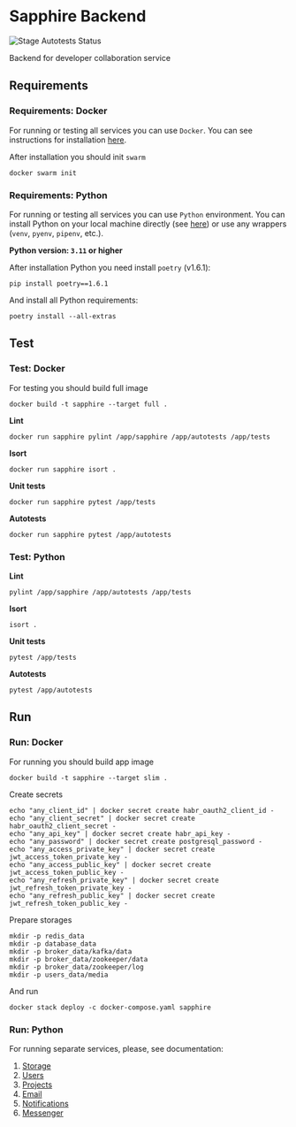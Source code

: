 # Sapphire Backend

![Stage Autotests Status](https://github.com/habralab/sapphire-team-back/actions/workflows/autotests-stage.yaml/badge.svg)

Backend for developer collaboration service

## Requirements

### Requirements: Docker

For running or testing all services you can use `Docker`. You can see instructions for installation
[here](https://docs.docker.com/engine/install/).

After installation you should init `swarm`
```shell
docker swarm init 
```

### Requirements: Python

For running or testing all services you can use `Python` environment. You can install Python on
your local machine directly (see [here](https://www.python.org/downloads/)) or use any wrappers
(`venv`, `pyenv`, `pipenv`, etc.).

**Python version: `3.11` or higher**

After installation Python you need install `poetry` (v1.6.1):
```shell
pip install poetry==1.6.1
```
And install all Python requirements:
```shell
poetry install --all-extras
```

## Test

### Test: Docker

For testing you should build full image

```shell
docker build -t sapphire --target full . 
```

**Lint**
```shell
docker run sapphire pylint /app/sapphire /app/autotests /app/tests
```

**Isort**
```shell
docker run sapphire isort .
```

**Unit tests**
```shell
docker run sapphire pytest /app/tests
```

**Autotests**
```shell
docker run sapphire pytest /app/autotests
```

### Test: Python

**Lint**
```shell
pylint /app/sapphire /app/autotests /app/tests
```

**Isort**
```shell
isort .
```

**Unit tests**
```shell
pytest /app/tests
```

**Autotests**
```shell
pytest /app/autotests
```

## Run

### Run: Docker

For running you should build app image
```shell
docker build -t sapphire --target slim .
```

Create secrets
```shell
echo "any_client_id" | docker secret create habr_oauth2_client_id -
echo "any_client_secret" | docker secret create habr_oauth2_client_secret -
echo "any_api_key" | docker secret create habr_api_key -
echo "any_password" | docker secret create postgresql_password -
echo "any_access_private_key" | docker secret create jwt_access_token_private_key -
echo "any_access_public_key" | docker secret create jwt_access_token_public_key -
echo "any_refresh_private_key" | docker secret create jwt_refresh_token_private_key -
echo "any_refresh_public_key" | docker secret create jwt_refresh_token_public_key -
```

Prepare storages
```shell
mkdir -p redis_data
mkdir -p database_data
mkdir -p broker_data/kafka/data
mkdir -p broker_data/zookeeper/data
mkdir -p broker_data/zookeeper/log
mkdir -p users_data/media
```

And run
```shell
docker stack deploy -c docker-compose.yaml sapphire
```

### Run: Python

For running separate services, please, see documentation:
1. [Storage](sapphire/storage/README.md)
2. [Users](sapphire/users/README.md)
3. [Projects](sapphire/projects/README.md)
4. [Email](sapphire/email/README.md)
5. [Notifications](sapphire/notifications/README.md)
6. [Messenger](sapphire/messenger/README.md)

